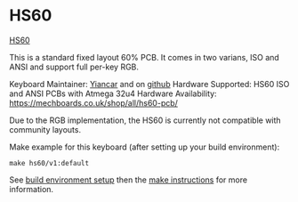 HS60
====

[HS60](https://mechboards.co.uk/wp-content/uploads/2018/04/IMG_20180420_140353.jpg)

This is a standard fixed layout 60% PCB. It comes in two varians, ISO and ANSI and support full per-key RGB.

Keyboard Maintainer: [Yiancar](http://yiancar-designs.com/) and on [github](https://github.com/yiancar)
Hardware Supported: HS60 ISO and ANSI PCBs with Atmega 32u4
Hardware Availability: https://mechboards.co.uk/shop/all/hs60-pcb/

Due to the RGB implementation, the HS60 is currently not compatible with community layouts.

Make example for this keyboard (after setting up your build environment):

    make hs60/v1:default

See [build environment setup](https://docs.qmk.fm/build_environment_setup.html) then the [make instructions](https://docs.qmk.fm/make_instructions.html) for more information.
